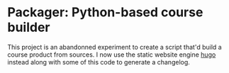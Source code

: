 # Packager: Python-based course builder

This project is an abandonned experiment to create a script that'd build a course product from sources. I now use the static website engine [hugo](https://gohugo.io/) instead along with some of this code to generate a changelog.
